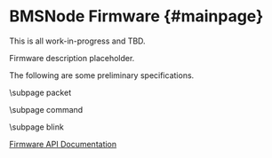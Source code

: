 BMSNode Firmware {#mainpage}
================

This is all work-in-progress and TBD.

Firmware description placeholder.

The following are some preliminary specifications.

\subpage packet

\subpage command

\subpage blink

[Firmware API Documentation](modules.html)
